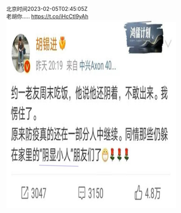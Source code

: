 北京时间2023-02-05T02:45:05Z<br>老胡你..... https://t.co/iHcCtl9yAh<br><img src='/temp/image/2023/x-Month-2/1621942938417745920_0.jpg' width='450' height='500'><br><br>